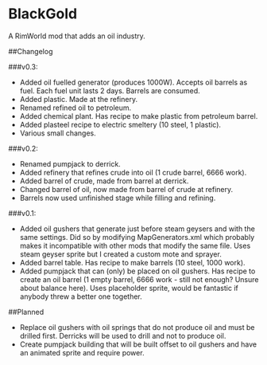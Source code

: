 # BlackGold
A RimWorld mod that adds an oil industry.

##Changelog

###v0.3:

* Added oil fuelled generator (produces 1000W). Accepts oil barrels as fuel. Each fuel unit lasts 2 days. Barrels are consumed.
* Added plastic. Made at the refinery.
* Renamed refined oil to petroleum.
* Added chemical plant. Has recipe to make plastic from petroleum barrel.
* Added plasteel recipe to electric smeltery (10 steel, 1 plastic).
* Various small changes.

###v0.2:

* Renamed pumpjack to derrick.
* Added refinery that refines crude into oil (1 crude barrel, 6666 work).
* Added barrel of crude, made from barrel at derrick.
* Changed barrel of oil, now made from barrel of crude at refinery.
* Barrels now used unfinished stage while filling and refining.

###v0.1:

* Added oil gushers that generate just before steam geysers and with the same settings. Did so by modifying MapGenerators.xml which probably makes it incompatible with other mods that modify the same file. Uses steam geyser sprite but I created a custom mote and sprayer.
* Added barrel table. Has recipe to make barrels (10 steel, 1000 work). 
* Added pumpjack that can (only) be placed on oil gushers. Has recipe to create an oil barrel (1 empty barrel, 6666 work - still not enough? Unsure about balance here). Uses placeholder sprite, would be fantastic if anybody threw a better one together.

##Planned

* Replace oil gushers with oil springs that do not produce oil and must be drilled first. Derricks will be used to drill and not to produce oil.
* Create pumpjack building that will be built offset to oil gushers and have an animated sprite and require power.